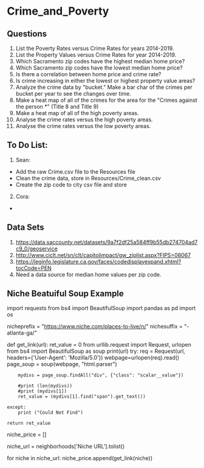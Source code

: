 # Crime_and_Poverty
## Questions
1. List the Poverty Rates versus Crime Rates for years 2014-2019.
2. List the Property Values versus Crime Rates for year 2014-2019.
3. Which Sacramento zip codes have the highest median home price?
4. Which Sacramento zip codes have the lowest median home price?
5. Is there a correlation between home price and crime rate?
6. Is crime increasing in either the lowest or highest property value areas?
7. Analyze the crime data by "bucket." Make a bar char of the crimes per bucket per year to see the changes over time.
8. Make a heat map of all of the crimes for the area for the "Crimes against the person *" (Title 8 and Title 9)
9. Make a heat map of all of the high poverty areas.
10. Analyse the crime rates versus the high poverty areas.
11. Analyse the crime rates versus the low poverty areas.

## To Do List:
1. Sean: 
* Add the raw Crime.csv file to the Resources file 
* Clean the crime data, store in Resources/Crime_clean.csv
* Create the zip code to city csv file and store 
2. Cora:
* 

## Data Sets
1. https://data.saccounty.net/datasets/9a7f2df25a584ff9b55db274704ad7c9_0/geoservice
2. http://www.ciclt.net/sn/clt/capitolimpact/gw_ziplist.aspx?FIPS=06067
3. https://leginfo.legislature.ca.gov/faces/codedisplayexpand.xhtml?tocCode=PEN
4. Need a data source for median home values per zip code.

## Niche Beatuiful Soup Example
import requests
from bs4 import BeautifulSoup
import pandas as pd
import os

nicheprefix = "https://www.niche.com/places-to-live/n/"
nichesuffix = "-atlanta-ga/"

def get_link(url):
    ret_value = 0
    from urllib.request import Request, urlopen
    from bs4 import BeautifulSoup as soup
    print(url)
    try:
        req = Request(url, headers={'User-Agent': 'Mozilla/5.0'})
        webpage=urlopen(req).read()
        page_soup = soup(webpage, "html.parser")

        mydivs = page_soup.findAll("div", {"class": "scalar__value"})
        
        #print (len(mydivs))
        #print (mydivs[1])
        ret_value = (mydivs[1].find("span").get_text())

    except:
        print ("Could Not Find")
        
    return ret_value

niche_price = []

niche_url = neighborhoods['Niche URL'].tolist()

for niche in niche_url:
    niche_price.append(get_link(niche))
    

